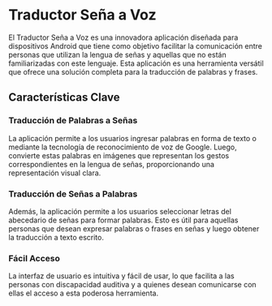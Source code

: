 # Traductor Seña a Voz
El Traductor Seña a Voz es una innovadora aplicación diseñada para dispositivos Android que tiene como objetivo facilitar la comunicación entre personas que utilizan la lengua de señas y aquellas que no están familiarizadas con este lenguaje. Esta aplicación es una herramienta versátil que ofrece una solución completa para la traducción de palabras y frases.

## Características Clave

### Traducción de Palabras a Señas
La aplicación permite a los usuarios ingresar palabras en forma de texto o mediante la tecnología de reconocimiento de voz de Google. Luego, convierte estas palabras en imágenes que representan los gestos correspondientes en la lengua de señas, proporcionando una representación visual clara.

### Traducción de Señas a Palabras
Además, la aplicación permite a los usuarios seleccionar letras del abecedario de señas para formar palabras. Esto es útil para aquellas personas que desean expresar palabras o frases en señas y luego obtener la traducción a texto escrito.

### Fácil Acceso
La interfaz de usuario es intuitiva y fácil de usar, lo que facilita a las personas con discapacidad auditiva y a quienes desean comunicarse con ellas el acceso a esta poderosa herramienta.

